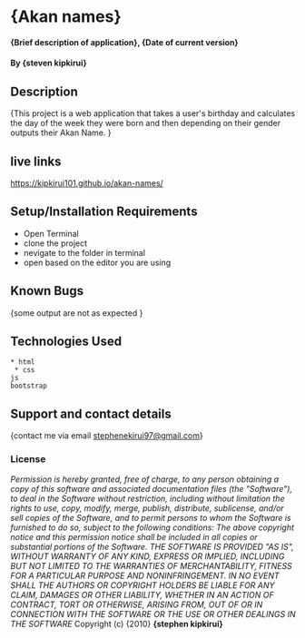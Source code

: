 # {Akan names}
#### {Brief description of application}, {Date of current version}
#### By **{steven kipkirui}**
## Description
{This project is a web application that takes a user's birthday and calculates the day of the week they were born and then depending on their gender outputs their Akan Name. }
## live links
https://kipkirui101.github.io/akan-names/
## Setup/Installation Requirements
* Open Terminal
* clone the project
* nevigate to the folder in terminal
* open based on the editor you are using
## Known Bugs
{some output are not as expected }
## Technologies Used

    * html
     * css
    js
    bootstrap


## Support and contact details
{contact me via email stephenekirui97@gmail.com}
### License
*Permission is hereby granted, free of charge, to any person obtaining a copy of this software and associated documentation files (the "Software"), to deal in the Software without restriction, including without limitation the rights to use, copy, modify, merge, publish, distribute, sublicense, and/or sell copies of the Software, and to permit persons to whom the Software is furnished to do so, subject to the following conditions:
The above copyright notice and this permission notice shall be included in all copies or substantial portions of the Software.
THE SOFTWARE IS PROVIDED "AS IS", WITHOUT WARRANTY OF ANY KIND, EXPRESS OR IMPLIED, INCLUDING BUT NOT LIMITED TO THE WARRANTIES OF MERCHANTABILITY, FITNESS FOR A PARTICULAR PURPOSE AND NONINFRINGEMENT. IN NO EVENT SHALL THE AUTHORS OR COPYRIGHT HOLDERS BE LIABLE FOR ANY CLAIM, DAMAGES OR OTHER LIABILITY, WHETHER IN AN ACTION OF CONTRACT, TORT OR OTHERWISE, ARISING FROM, OUT OF OR IN CONNECTION WITH THE SOFTWARE OR THE USE OR OTHER DEALINGS IN THE SOFTWARE*
Copyright (c) {2010} **{stephen kipkirui}**